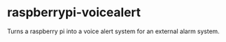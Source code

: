 raspberrypi-voicealert
======================

Turns a raspberry pi into a voice alert system for an external alarm system.
